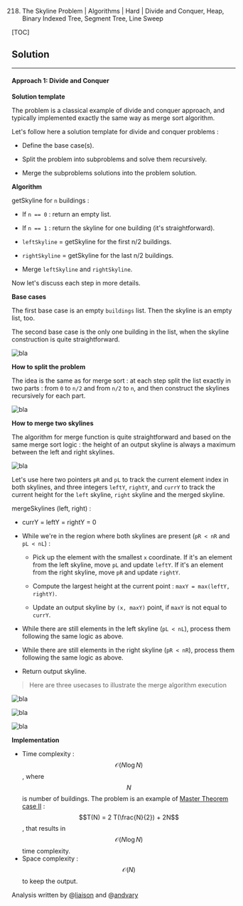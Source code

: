 218. The Skyline Problem | Algorithms | Hard | Divide and Conquer, Heap, Binary Indexed Tree, Segment Tree, Line Sweep

[TOC]

## Solution

---
  
#### Approach 1: Divide and Conquer 

**Solution template**

The problem is a classical example of divide and conquer 
approach, and typically implemented exactly the same way as 
merge sort algorithm.

Let's follow here a solution template for divide and conquer
problems :

- Define the base case(s).

- Split the problem into subproblems and solve them recursively.

- Merge the subproblems solutions into the problem solution.

**Algorithm**

getSkyline for `n` buildings :

- If `n == 0` : return an empty list.

- If `n == 1` : return the skyline for one building (it's straightforward).

- `leftSkyline` = getSkyline for the first n/2 buildings.

- `rightSkyline` = getSkyline for the last n/2 buildings.

- Merge `leftSkyline` and `rightSkyline`.

Now let's discuss each step in more details.

**Base cases**

The first base case is an empty `buildings` list.
Then the skyline is an empty list, too.

The second base case is the only one building in the list, when 
the skyline construction is quite straightforward.

![bla](../Figures/218/base5.png)

**How to split the problem**

The idea is the same as for merge sort : at each step 
split the list exactly in two parts : from `0` to `n/2` and
 from `n/2` to `n`, and then construct 
the skylines recursively for each part.

![bla](../Figures/218/split5.png)

**How to merge two skylines**

The algorithm for merge function is quite straightforward 
and based on the same merge sort logic : the height of an output skyline is 
always a maximum between the left and right skylines. 

![bla](../Figures/218/merge5.png)

Let's use here two
pointers `pR` and `pL` to track the current element index in both 
skylines, and three integers `leftY`, `rightY`, and `currY` to track the current height
for the `left` skyline, `right` skyline and the merged skyline.

mergeSkylines (left, right) :

- currY = leftY = rightY = 0

- While we're in the region where both skylines are present 
(`pR < nR` and `pL < nL`) :
    
    - Pick up the element with the smallest `x` coordinate. If it's 
    an element from the left skyline, move `pL` and update `leftY`.
    If it's 
    an element from the right skyline, move `pR` and update `rightY`.

    - Compute the largest height at the current point :
    `maxY = max(leftY, rightY)`.
    
    - Update an output skyline by `(x, maxY)` point, if `maxY` is not equal to `currY`.
    
- While there are still elements in the left skyline (`pL < nL`), 
process them following the same logic as above.

- While there are still elements in the right skyline (`pR < nR`), 
process them following the same logic as above.

- Return output skyline.

> Here are three usecases to illustrate the merge algorithm execution

![bla](../Figures/218/merge3.png)

![bla](../Figures/218/merge4.png)

![bla](../Figures/218/merge7.png)

**Implementation**



* Time complexity : $$\mathcal{O}(N \log N)$$, where $$N$$ is number of
buildings. The problem is an example of 
[Master Theorem case II](https://en.wikipedia.org/wiki/Master_theorem_(analysis_of_algorithms)#Case_2_example)
 : $$T(N) = 2 T(\frac{N}{2}) + 2N$$, that results in $$\mathcal{O}(N \log N)$$
 time complexity.
* Space complexity : $$\mathcal{O}(N)$$ to keep the output. 

Analysis written by @[liaison](https://leetcode.com/liaison/)
and @[andvary](https://leetcode.com/andvary/)
